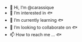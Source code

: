 - 👋 Hi, I’m @carassique
- 👀 I’m interested in 🐟
- 🌱 I’m currently learning 🐟
- 💞️ I’m looking to collaborate on 🐟
- 📫 How to reach me ... 🐟

<!---
carassique/carassique is a ✨ special ✨ repository because its `README.md` (this file) appears on your GitHub profile.
You can click the Preview link to take a look at your changes.
--->
